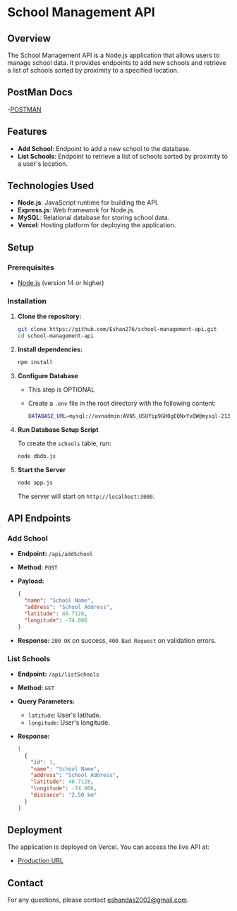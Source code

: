 # School Management API

## Overview

The School Management API is a Node.js application that allows users to manage school data. It provides endpoints to add new schools and retrieve a list of schools sorted by proximity to a specified location.

## PostMan Docs

-[POSTMAN](https://documenter.getpostman.com/view/30488948/2sAXjF8Zx9)

## Features

- **Add School**: Endpoint to add a new school to the database.
- **List Schools**: Endpoint to retrieve a list of schools sorted by proximity to a user's location.

## Technologies Used

- **Node.js**: JavaScript runtime for building the API.
- **Express.js**: Web framework for Node.js.
- **MySQL**: Relational database for storing school data.
- **Vercel**: Hosting platform for deploying the application.

## Setup

### Prerequisites

- [Node.js](https://nodejs.org/) (version 14 or higher)

### Installation

1. **Clone the repository:**

   ```bash
   git clone https://github.com/Eshan276/school-management-api.git
   cd school-management-api

   ```

2. **Install dependencies:**

   ```bash
   npm install

   ```

3. **Configure Database**

   - This step is OPTIONAL
   - Create a `.env` file in the root directory with the following content:

     ```bash
     DATABASE_URL=mysql://avnadmin:AVNS_USUYip9GH0gEQNxYxQW@mysql-21357908-eshandas2002-9c89.h.aivencloud.com:17612/defaultdb?ssl-mode=REQUIRED

     ```

4. **Run Database Setup Script**

   To create the `schools` table, run:

   ```bash
   node dbdb.js

   ```

5. **Start the Server**

   ```bash
   node app.js
   ```

   The server will start on `http://localhost:3000`.

## API Endpoints

### Add School

- **Endpoint:** `/api/addSchool`
- **Method:** `POST`
- **Payload:**

  ```json
  {
    "name": "School Name",
    "address": "School Address",
    "latitude": 40.7128,
    "longitude": -74.006
  }
  ```

- **Response:** `200 OK` on success, `400 Bad Request` on validation errors.

### List Schools

- **Endpoint:** `/api/listSchools`
- **Method:** `GET`
- **Query Parameters:**
  - `latitude`: User's latitude.
  - `longitude`: User's longitude.
- **Response:**

  ```json
  [
    {
      "id": 1,
      "name": "School Name",
      "address": "School Address",
      "latitude": 40.7128,
      "longitude": -74.006,
      "distance": "2.50 km"
    }
  ]
  ```

## Deployment

The application is deployed on Vercel. You can access the live API at:

- [Production URL](https://school-management-iqywxiv7j-eshan-das-projects.vercel.app)

## Contact

For any questions, please contact [eshandas2002@gmail.com](mailto:eshandas2002@gmail..com).
